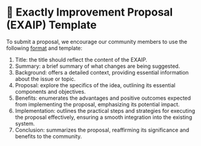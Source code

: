 # 📄 Exactly Improvement Proposal (EXAIP) Template

To submit a proposal, we encourage our community members to use the following [format](https://docs.github.com/en/get-started/writing-on-github/getting-started-with-writing-and-formatting-on-github/basic-writing-and-formatting-syntax) and template:

1. Title: the title should reflect the content of the EXAIP.
2. Summary: a brief summary of what changes are being suggested.
3. Background: offers a detailed context, providing essential information about the issue or topic.
4. Proposal: explore the specifics of the idea, outlining its essential components and objectives.
5. Benefits: enumerates the advantages and positive outcomes expected from implementing the proposal, emphasizing its potential impact.
6. Implementation: outlines the practical steps and strategies for executing the proposal effectively, ensuring a smooth integration into the existing system.
7. Conclusion: summarizes the proposal, reaffirming its significance and benefits to the community.
